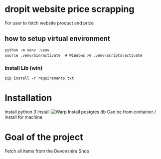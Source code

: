# dropit website price scrapping
For user to fetch website product and price



## how to setup virtual environment

```
python -m venv .venv
source .venv/bin/activate  # Windows 用 .venv\Scripts\activate
```


### Install Lib (win)
```
pip install -r requirements.txt
```










# Installation
Install python 3
Install ![Warp](https://www.warp.dev/)
Install postgres db
    Can be from container / install for machine





# Goal of the project
Fetch all items from the Devonshire Shop